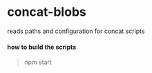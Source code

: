 # concat-blobs

reads paths and configuration for concat scripts

#### how to build the scripts
> npm start
